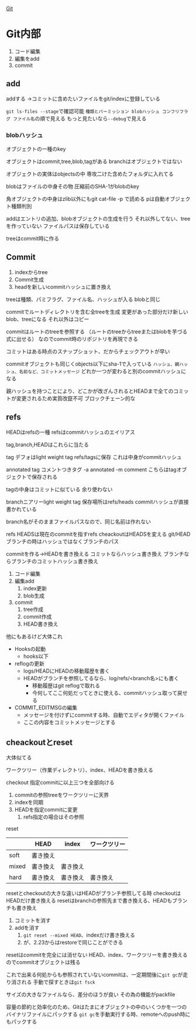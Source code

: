 [Git](../../Bar/App/Git.md)

# Git内部

1. コード編集
2. 編集をadd
3. commit

## add
addする
→コミットに含めたいファイルをgit/indexに登録している

`git ls-files --stage`で確認可能
`種類とパーミッション blobハッシュ コンフリフラグ ファイル名`の順で見える
もっと見たいなら`--debug`で見える

### blobハッシュ



オブジェクトの一種のkey

オブジェクトはcommit,tree,blob,tagがある
branchはオブジェクトではない

オブジェクトの実体はobjectsの中
専攻二けた含めたフォルダに入れてる

blobはファイルの中身その物
圧縮前のSHA-1がblobのkey

角オブジェクトの中身はzlib以外にもgit cat-file -p で読める
pは自動オブジェクト種類判別

addはエントリの追加、blobオブジェクトの生成を行う
それ以外してない、treeを作っていない
ファイルパスは保存している

treeはcommit時に作る

## Commit
1. indexからtree
2. Commit生成 
3. headを新しいcommitハッシュに置き換え

treeは種類、パミフラグ、ファイル名、ハッシュが入る
blobと同じ

commitでルートディレクトリを含む全treeを生成
変更があった部分だけ新しいblob、treeになる
それ以外はコピー

commitはルートのtreeを参照する
（ルートのtreeからtreeまたはblobを芋づる式に出せる）
なのでcommit時のリポジトリを再現できる

コミットはある時点のスナップショット、だからチェックアウトが早い

commitオブジェクトも同じくobjects以下にsha-1で入っている
`ハッシュ、親ハッシュ、名前など、コミットメッセージ`
どれか一つが変わると別のcommitハッシュになる

親ハッシュを持つことにより、どこかが改ざんされるとHEADまで全てのコミットが変更されるため実質改竄不可
ブロックチェーン的な

## refs
HEADはrefsの一種
refsはcommitハッシュのエイリアス

tag,branch,HEADはこれらに当たる

tag
デフォはlight weight tag
refs/tagsに保存
これは中身がcommitハッシュ

annotated tag
コメントつきタグ
-a annotated -m comment
こちらはtagオブジェクトで保存される

tagの中身はコミットに似ている
余り使わない

branchニアリーlight weight tag
保存場所はrefs/heads
commitハッシュが直接書かれている

branch名がそのままファイルパスなので、同じ名前は作れない

refs
HEADSは現在のcommitを指すrefs
cheackoutはHEADSを変える
git/HEAD
ブランチの時はハッシュではなくブランチのパス

commitを作る→HEADを書き換える
コミットならハッシュ書き換え
ブランチならブランチのコミットハッシュ書き換え

1. コード編集
2. 編集add
    1. index更新
    2. blob生成
3. commit
    1. tree作成
    2. commit作成
    3. HEAD書き換え

他にもあるけど大体これ
- Hooksの起動
    - hooks以下
- reflogの更新
    - logs/HEADにHEADの移動履歴を書く
    - HEADがブランチを参照してるなら、log/refs/<branch名>にも書く
        - 移動履歴はgit reflogで取れる
        - 今何してここ何処だってときに使える、commitハッシュ取って戻せる
- COMMIT_EDITMSGの編集
    - メッセージを付けずにcommitする時、自動でエディタが開くファイル
    - ここの内容をコミットメッセージとする

## cheackoutとreset
大体似てる

ワークツリー（作業ディレクトリ）、index、HEADを書き換える

checkout
指定commitに以上三つを全部向ける
1. commitの参照treeをワークツリーに天界
2. indexを同期
3. HEADを指定commitに変更
    1. refs指定の場合はその参照

reset

|       | HEAD | index | ワークツリー |
| ----- | ---- | ----- | ------ |
| soft  | 書き換え |       |        |
| mixed | 書き換え | 書き換え  |        |
| hard  | 書き換え | 書き換え  | 書き換え   |

resetとcheckoutの大きな違いはHEADがブランチ参照してる時
checkoutはHEADだけ書き換える
resetはbranchの参照先まで書き換える、HEADもブランチも書き換え

1. コミットを消す
2. addを消す
    1. `git reset --mixed HEAD`、indexだけ書き換える
    2. が、2.23からはrestoreで同じことができる

resetはcommitを完全には消せない
HEAD、index、ワークツリーを書き換えるのでcommitオブジェクトは残る

これで出来る何処からも参照されていないcommitは、一定期間後に`git gc`が走り消される
手動で探すときは`git fsck`

サイズの大きなファイルなら、差分のほうが良い
その為の機能がpackfile

容量の節約と効率化のため、Gitはたまにオブジェクトの中のいくつかを一つのバイナリファイルにパックする
`git gc`を手動実行する時、remoteへのpush時にもパックする